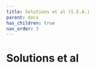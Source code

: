 ```yaml
---
title: Solutions et al (S.E.A.)
parent: docs
has_children: true
nav_order: 3
---
```


# Solutions et al
